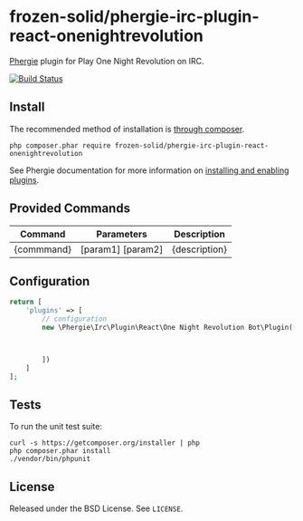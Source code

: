# frozen-solid/phergie-irc-plugin-react-onenightrevolution

[Phergie](http://github.com/phergie/phergie-irc-bot-react/) plugin for Play One Night Revolution on IRC.

[![Build Status](https://secure.travis-ci.org/frozen-solid/phergie-irc-plugin-react-onenightrevolution.png?branch=master)](http://travis-ci.org/frozen-solid/phergie-irc-plugin-react-onenightrevolution)

## Install

The recommended method of installation is [through composer](http://getcomposer.org).

`php composer.phar require frozen-solid/phergie-irc-plugin-react-onenightrevolution`

See Phergie documentation for more information on
[installing and enabling plugins](https://github.com/phergie/phergie-irc-bot-react/wiki/Usage#plugins).

## Provided Commands

| Command    | Parameters        | Description           |
|:----------:|-------------------|-----------------------|
| {commmand} | [param1] [param2] | {description}         |
## Configuration

```php
return [
    'plugins' => [
        // configuration
        new \Phergie\Irc\Plugin\React\One Night Revolution Bot\Plugin([



        ])
    ]
];
```

## Tests

To run the unit test suite:

```
curl -s https://getcomposer.org/installer | php
php composer.phar install
./vendor/bin/phpunit
```

## License

Released under the BSD License. See `LICENSE`.
